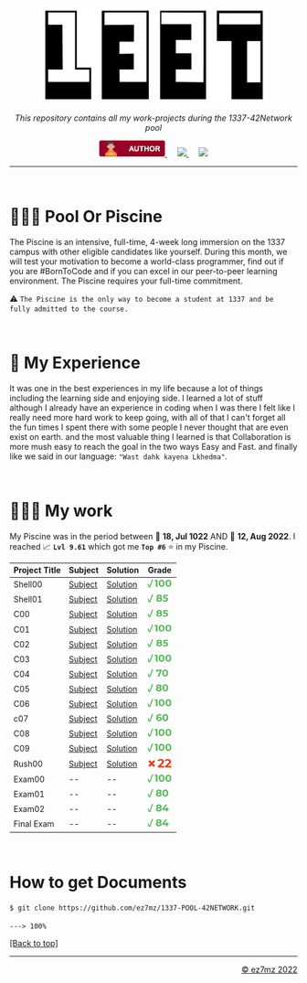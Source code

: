 <p align="center" id="top">
  <img src="./srcs/assets/1337-banner.png" alt="Banner" width="400px">
</p>

<p align="center">
    <em>This repository contains all my work-projects during the 1337-42Network pool</em>
</p>

<p align="center">
  <a href="https://ez7mz.me" target="_blank">
        <img src="./srcs/assets/badge-author.png" alt="School">
  </a>&emsp;
  <a href="https://www.linkedin.com/in/ez7mz/" target="_blank">
    <img src="https://img.shields.io/badge/linkedin-%230077B5.svg?style=for-the-badge&logo=linkedin&logoColor=white">
  </a>&emsp;
  <a href="https://www.instagram.com/ez7m.z/" target="_blank">
    <img src="https://img.shields.io/badge/Instagram-%23E4405F.svg?style=for-the-badge&logo=Instagram&logoColor=white">
  </a>
</p>

---
<br>

# 🏊🏻‍♂️ Pool Or Piscine
The Piscine is an intensive, full-time, 4-week long immersion on the 1337 campus with other eligible candidates like yourself. During this month, we will test your motivation to become a world-class programmer, find out if you are #BornToCode and if you can excel in our peer-to-peer learning environment. The Piscine requires your full-time commitment.

⚠️ `The Piscine is the only way to become a student at 1337 and be fully admitted to the course.`

<br>

# 🎲 My Experience
It was one in the best experiences in my life because a lot of things including the learning side and enjoying side. I learned a lot of stuff although I already have an experience in coding when I was there I felt like I really need more hard work to keep going, with all of that I can't forget all the fun times I spent there with some people I never thought that are even exist on earth. and the most valuable thing I learned is that Collaboration is more mush easy to reach the goal in the two ways Easy and Fast. and finally like we said in our language:  `"Wast dahk kayena Lkhedma"`.

<br>

# 👨🏻‍💻 My work
My Piscine was in the period between 📅 **18, Jul 1022** AND 📅 **12, Aug 2022**. I reached 📈 **`Lvl 9.61`** which got me **`Top #6`** ⭐ in my Piscine.

<div align="left">
    <table width=100%>
        <thead border=1>
            <th>Project Title</th>
            <th>Subject</th>
            <th>Solution</th>
            <th>Grade</th>
        </thead>
        <tr>
            <td>Shell00</td>
            <td> <a href="">Subject</a> </td>
            <td> <a href="https://github.com/ez7mz/1337-POOL-42Network/tree/main/Solutions/Shell00">Solution</a> </td>
            <td ><img src="./srcs/assets/grade/100.png" width="45px"></td>
        </tr>
        <tr>
            <td>Shell01</td>
            <td> <a href="">Subject</a> </td>
            <td> <a href="https://github.com/ez7mz/1337-POOL-42Network/tree/main/Solutions/Shell01">Solution</a> </td>
            <td><img src="./srcs/assets/grade/85.png" width="45px"></td>
        </tr>
        <tr>
            <td>C00</td>
            <td> <a href="">Subject</a> </td>
            <td> <a href="https://github.com/ez7mz/1337-POOL-42Network/tree/main/Solutions/C00">Solution</a> </td>
            <td><img src="./srcs/assets/grade/85.png" width="45px"></td>
        </tr>
        <tr>
            <td>C01</td>
            <td> <a href="">Subject</a> </td>
            <td> <a href="https://github.com/ez7mz/1337-POOL-42Network/tree/main/Solutions/C01">Solution</a> </td>
            <td><img src="./srcs/assets/grade/100.png" width="45px"></td>
        </tr>
        <tr>
            <td>C02</td>
            <td> <a href="">Subject</a> </td>
            <td> <a href="https://github.com/ez7mz/1337-POOL-42Network/tree/main/Solutions/C02">Solution</a> </td>
            <td><img src="./srcs/assets/grade/85.png" width="45px"></td>
        </tr>
        <tr>
            <td>C03</td>
            <td> <a href="">Subject</a> </td>
            <td> <a href="https://github.com/ez7mz/1337-POOL-42Network/tree/main/Solutions/C03">Solution</a> </td>
            <td><img src="./srcs/assets/grade/100.png" width="45px"></td>
        </tr>
        <tr>
            <td>C04</td>
            <td> <a href="">Subject</a> </td>
            <td> <a href="https://github.com/ez7mz/1337-POOL-42Network/tree/main/Solutions/C04">Solution</a> </td>
            <td><img src="./srcs/assets/grade/70.png" width="45px"></td>
        </tr>
        <tr>
            <td>C05</td>
            <td> <a href="">Subject</a> </td>
            <td> <a href="https://github.com/ez7mz/1337-POOL-42Network/tree/main/Solutions/C05">Solution</a> </td>
            <td><img src="./srcs/assets/grade/80.png" width="45px"></td>
        </tr>
        <tr>
            <td>C06</td>
            <td> <a href="">Subject</a> </td>
            <td> <a href=""https://github.com/ez7mz/1337-POOL-42Network/tree/main/Solutions/C06>Solution</a> </td>
            <td><img src="./srcs/assets/grade/100.png" width="45px"></td>
        </tr>
        <tr>
            <td>c07</td>
            <td> <a href="">Subject</a> </td>
            <td> <a href="https://github.com/ez7mz/1337-POOL-42Network/tree/main/Solutions/C07">Solution</a> </td>
            <td><img src="./srcs/assets/grade/60.png" width="45px"></td>
        </tr>
        <tr>
            <td>C08</td>
            <td> <a href="">Subject</a> </td>
            <td> <a href="https://github.com/ez7mz/1337-POOL-42Network/tree/main/Solutions/C08">Solution</a> </td>
            <td><img src="./srcs/assets/grade/100.png" width="45px"></td>
        </tr>
        <tr>
            <td>C09</td>
            <td> <a href="">Subject</a> </td>
            <td> <a href="https://github.com/ez7mz/1337-POOL-42Network/tree/main/Solutions/C09">Solution</a> </td>
            <td><img src="./srcs/assets/grade/100.png" width="45px"></td>
        </tr>
        <tr>
            <td>Rush00</td>
            <td> <a href="">Subject</a> </td>
            <td> <a href="https://github.com/ez7mz/1337-POOL-42Network/tree/main/Solutions/Rush00">Solution</a> </td>
            <td><img src="./srcs/assets/grade/22.png" width="45px"></td>
        </tr>
        <tr>
            <td>Exam00</td>
            <td> -- </td>
            <td> -- </td>
            <td><img src="./srcs/assets/grade/100.png" width="45px"> </td>
        </tr>
        <tr>
            <td>Exam01</td>
            <td> -- </td>
            <td> -- </td>
            <td><img src="./srcs/assets/grade/80.png" width="45px"> </td>
        </tr>
        <tr>
            <td>Exam02</td>
            <td> -- </td>
            <td> -- </td>
            <td><img src="./srcs/assets/grade/84.png" width="45px"> </td>
        </tr>
        <tr>
            <td>Final Exam</td>
            <td> -- </td>
            <td> -- </td>
            <td><img src="./srcs/assets/grade/84.png" width="45px"> </td>
        </tr>
    </table>
</div>

<br>

# How to get Documents
<div class="termy">

```console
$ git clone https://github.com/ez7mz/1337-POOL-42NETWORK.git

---> 100%
```

</div>
<p align="left">
    <a href="#top">
        [Back to top]
    </a>
</p>

---

<p align="right">
    <a href="https://ez7mz.me/">&copy; ez7mz 2022</a>
</p>
 
